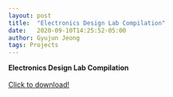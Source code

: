 ```yaml
---
layout: post
title:  "Electronics Design Lab Compilation"
date:   2020-09-10T14:25:52-05:00
author: Gyujun Jeong
tags: Projects
---
```


<b> Electronics Design Lab Compilation </b><br><br>
<a href="https://drive.google.com/file/d/1yspeT_tki9YRLYARkkJkeHER924Qt9bl/view?usp=sharing" target="_blank">Click to download!</a>
